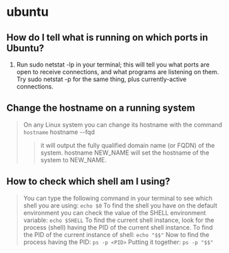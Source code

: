 # ubuntu

## How do I tell what is running on which ports in Ubuntu?
1. Run sudo netstat -lp in your terminal; this will tell you what ports are open to receive connections, and what programs are listening on them. Try sudo netstat -p for the same thing, plus currently-active connections.

## Change the hostname on a running system
> On any Linux system you can change its hostname with the command `hostname`
    hostname --fqd
>> it will output the fully qualified domain name (or FQDN) of the system.
    hostname NEW_NAME
>> will set the hostname of the system to NEW_NAME.

## How to check which shell am I using?
>You can type the following command in your terminal to see which shell you are using:
`echo $0`
> To find the shell you have on the default environment you can check the value of the SHELL environment variable:
`echo $SHELL`
To find the current shell instance, look for the process (shell) having the PID of the current shell instance.
To find the PID of the current instance of shell:
`echo "$$"`
Now to find the process having the PID:
`ps -p <PID>`
Putting it together:
`ps -p "$$"`

